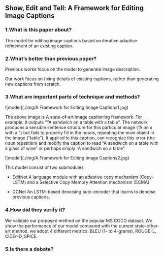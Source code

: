 ## Show, Edit and Tell: A Framework for Editing Image Captions

### 1.What is this paper about?

The model for editing image captions based on iterative adaptive refinement of an
existing caption.


### 2.What’s better than previous paper?

Previous works focus on the model to generate image description.

Our work focus on fixing details of existing captions, rather
than generating new captions from scratch.

### 3.What are important parts of technique and methods?

![model](./img/A Framework for Editing Image Captions1.jpg) 

The above image is  A state-of-art image captioning framework.
For example, it outputs "“A sandwich on a table with a table".
The network produces a sensible sentence structure for this particular image (“A on a with a ”) but fails to properly fill in the nouns, repeating the main object in the image (“table”).
It applied to this caption, can recognize this error (the noun repetition) and modify the caption to read “A sandwich on a table with a glass of wine” or perhaps simply “A sandwich on a table”.

![model](./img/A Framework for Editing Image Captions2.jpg) 

This model consist of two submodules
- EditNet
A language module with an adaptive copy mechanism (Copy-LSTM) and a Selective Copy Memory Attention
mechanism (SCMA)

- DCNet
An LSTM-based denoising auto-encoder that learns to denoise previous captions. 

### 4.How did they verify it?


We validate our proposed method on the popular MS COCO dataset.
We show the performance of our model compared with the current state-other-art method.
we adopt 4 different metrics: BLEU (1- to 4-grams), ROUGE-L, CIDEr-D, SPICE.

### 5.Is there a debate?

